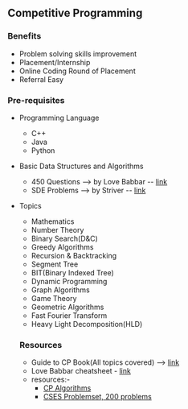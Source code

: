

## Competitive Programming 

### Benefits

 - Problem solving skills improvement
 - Placement/Internship
 - Online Coding Round of Placement
 - Referral Easy

### Pre-requisites

 - Programming Language
      - C++
      - Java
      - Python

 - Basic Data Structures and Algorithms 
      - 450 Questions --> by Love Babbar  -- [link](https://drive.google.com/file/d/1FMdN_OCfOI0iAeDlqswCiC2DZzD4nPsb/view)
      - SDE Problems  --> by Striver      -- [link](https://docs.google.com/document/d/1_JLjPa3cL8ZqpCz-jKRInlaMMm1NTMxddqZY2xw5tZw/edit)

 - Topics
   
   - Mathematics
   - Number Theory
   - Binary Search(D&C)
   - Greedy Algorithms
   - Recursion & Backtracking
   - Segment Tree
   - BIT(Binary Indexed Tree)
   - Dynamic Programming
   - Graph Algorithms
   - Game Theory
   - Geometric Algorithms
   - Fast Fourier Transform
   - Heavy Light Decomposition(HLD)
   
   ### Resources
   
   - Guide to CP Book(All topics covered) --> [link](https://drive.google.com/file/d/1-_qgdODciPQgzi8NciMtjYj01Dydq385/view)
   - Love Babbar cheatsheet - [link](https://whimsical.com/codeforces-candidate-master-roadmap-by-love-babbar-CiXPPD3CnwoXPr2d8Ajx1h)
   - resources:- 
     - [CP Algorithms](https://cp-algorithms.com/)
     - [CSES Problemset, 200 problems](https://cses.fi/problemset/)

